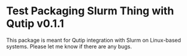 # Test Packaging Slurm Thing with Qutip v0.1.1
This package is meant for Qutip integration with Slurm on Linux-based systems. Please let me know if there are any bugs. 
